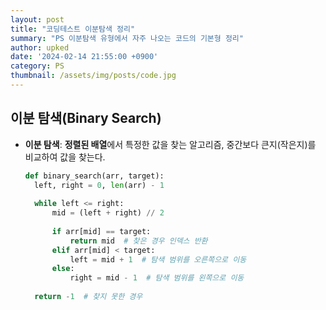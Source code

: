 ```yaml
---
layout: post
title: "코딩테스트 이분탐색 정리"
summary: "PS 이분탐색 유형에서 자주 나오는 코드의 기본형 정리"
author: upked
date: '2024-02-14 21:55:00 +0900'
category: PS
thumbnail: /assets/img/posts/code.jpg
---
```


## 이분 탐색(Binary Search)

- **이분 탐색**: **정렬된 배열**에서 특정한 값을 찾는 알고리즘, 중간보다 큰지(작은지)를 비교하여 값을 찾는다.
  ```python
  def binary_search(arr, target):
    left, right = 0, len(arr) - 1
    
    while left <= right:
        mid = (left + right) // 2
        
        if arr[mid] == target:
            return mid  # 찾은 경우 인덱스 반환
        elif arr[mid] < target:
            left = mid + 1  # 탐색 범위를 오른쪽으로 이동
        else:
            right = mid - 1  # 탐색 범위를 왼쪽으로 이동
    
    return -1  # 찾지 못한 경우
  ```
